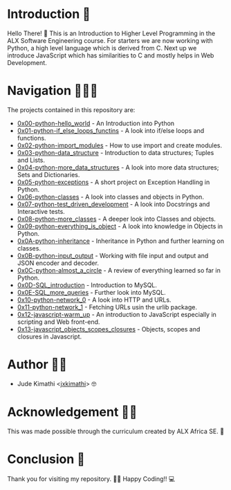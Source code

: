 # Introduction 🚀
Hello There! 🧡
This is an Introduction to Higher Level Programming in the ALX Software Engineering course.
For starters we are now working with Python, a high level language which is derived from C.
Next up we introduce JavaScript which has similarities to C and mostly helps in Web Development.

# Navigation 👨🏾‍✈️
The projects contained in this repository are:
* [0x00-python-hello_world](./0x00-python-hello_world/) - An Introduction into Python
* [0x01-python-if_else_loops_functins](./0x01-python-if_else_loops_functions/) - A look into if/else loops and functions.
* [0x02-python-import_modules](./0x02-python-import_modules/) - How to use import and create modules.
* [0x03-python-data_structure](./0x03-python-data_structures/) - Introduction to data structures; Tuples and Lists.
* [0x04-python-more_data_structures](./0x04-python-more_data_structures/) - A look into more data structures; Sets and Dictionaries.
* [0x05-python-exceptions](./0x05-python-exceptions/) - A short project on Exception Handling in Python.
* [0x06-python-classes](./0x06-python-classes/) - A look into classes and objects in Python.
* [0x07-python-test_driven_development](./0x07-python-test_driven_development/) - A look into Docstrings and Interactive tests.
* [0x08-python-more_classes](./0x08-python-more_classes/) - A deeper look into Classes and objects.
* [0x09-python-everything_is_object](./0x09-python-everything_is_object/) - A look into knowledge in Objects in Python.
* [0x0A-python-inheritance](./0x0A-python-inheritance/) - Inheritance in Python and further learning on classes.
* [0x0B-python-input_output](./0x0B-python-input_output/) - Working with file input and output and JSON encoder and decoder.
* [0x0C-python-almost_a_circle](./0x0C-python-almost_a_circle/) - A review of everything learned so far in Python.
* [0x0D-SQL_introduction](./0x0D-SQL_introduction/) - Introduction to MySQL.
* [0x0E-SQL_more_queries](./0x0E-SQL_more_queries/) - Further look into MySQL.
* [0x10-python-network_0](./0x10-python-network_0/) - A look into HTTP and URLs.
* [0x11-python-network_1](./0x11-python-network_1/) - Fetching URLs usin the urlib package.
* [0x12-javascript-warm_up](./0x12-javascript-warm_up/) - An introduction to JavaScript especially in scripting and Web front-end.
* [0x13-javascript_objects_scopes_closures](./0x13-javascript_objects_scopes_closures/) - Objects, scopes and closures in Javascript.

# Author ✍🏾
* Jude Kimathi <[jxkimathi](https://github.com/jxkimathi)> 🤓

# Acknowledgement 🙏🏾
This was made possible through the curriculum created by ALX Africa SE. 💛

# Conclusion 🏁
Thank you for visiting my repository. 👋🏾
Happy Coding!! 💻